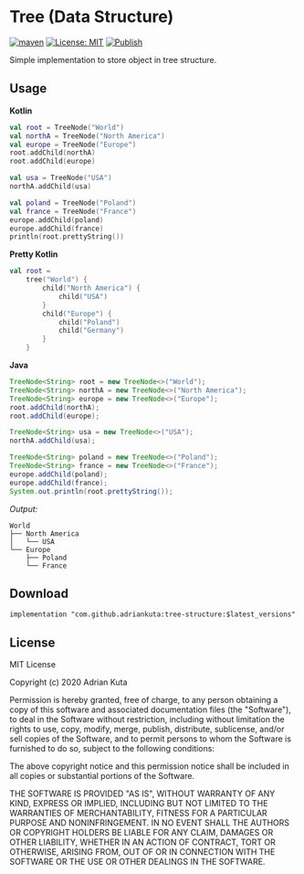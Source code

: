 # Tree (Data Structure)
[![maven](https://img.shields.io/maven-central/v/com.github.adriankuta/tree-structure?style=plastic)](https://mvnrepository.com/artifact/com.github.adriankuta/tree-structure)
[![License: MIT](https://img.shields.io/github/license/AdrianKuta/Tree-Data-Structure?style=plastic)](https://github.com/AdrianKuta/Design-Patterns-Kotlin/blob/master/LICENSE)
[![Publish](https://github.com/AdrianKuta/Tree-Data-Structure/actions/workflows/publish.yml/badge.svg)](https://github.com/AdrianKuta/Tree-Data-Structure/actions/workflows/publish.yml)

Simple implementation to store object in tree structure.

## Usage

**Kotlin**
```kotlin
val root = TreeNode("World")
val northA = TreeNode("North America")
val europe = TreeNode("Europe")
root.addChild(northA)
root.addChild(europe)

val usa = TreeNode("USA")
northA.addChild(usa)

val poland = TreeNode("Poland")
val france = TreeNode("France")
europe.addChild(poland)
europe.addChild(france)
println(root.prettyString())
```

**Pretty Kotlin**

```kotlin
val root =
    tree("World") {
        child("North America") {
            child("USA")
        }
        child("Europe") {
            child("Poland")
            child("Germany")
        }
    }
```

**Java**
```java
TreeNode<String> root = new TreeNode<>("World");
TreeNode<String> northA = new TreeNode<>("North America");
TreeNode<String> europe = new TreeNode<>("Europe");
root.addChild(northA);
root.addChild(europe);

TreeNode<String> usa = new TreeNode<>("USA");
northA.addChild(usa);

TreeNode<String> poland = new TreeNode<>("Poland");
TreeNode<String> france = new TreeNode<>("France");
europe.addChild(poland);
europe.addChild(france);
System.out.println(root.prettyString());
```

*Output:*

```
World
├── North America
│   └── USA
└── Europe
    ├── Poland
    └── France
```


## Download

    implementation "com.github.adriankuta:tree-structure:$latest_versions"
    
## License

MIT License

Copyright (c) 2020 Adrian Kuta

Permission is hereby granted, free of charge, to any person obtaining a copy
of this software and associated documentation files (the "Software"), to deal
in the Software without restriction, including without limitation the rights
to use, copy, modify, merge, publish, distribute, sublicense, and/or sell
copies of the Software, and to permit persons to whom the Software is
furnished to do so, subject to the following conditions:

The above copyright notice and this permission notice shall be included in all
copies or substantial portions of the Software.

THE SOFTWARE IS PROVIDED "AS IS", WITHOUT WARRANTY OF ANY KIND, EXPRESS OR
IMPLIED, INCLUDING BUT NOT LIMITED TO THE WARRANTIES OF MERCHANTABILITY,
FITNESS FOR A PARTICULAR PURPOSE AND NONINFRINGEMENT. IN NO EVENT SHALL THE
AUTHORS OR COPYRIGHT HOLDERS BE LIABLE FOR ANY CLAIM, DAMAGES OR OTHER
LIABILITY, WHETHER IN AN ACTION OF CONTRACT, TORT OR OTHERWISE, ARISING FROM,
OUT OF OR IN CONNECTION WITH THE SOFTWARE OR THE USE OR OTHER DEALINGS IN THE
SOFTWARE.
